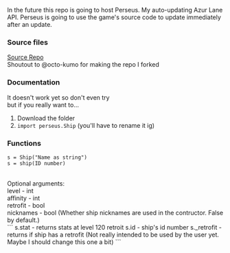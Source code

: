 In the future this repo is going to host Perseus. My auto-updating Azur Lane API. Perseus is going to use the game's source code to update immediately after an update.

### Source files
[Source Repo](https://github.com/Drakomire/perseus-data) <br>
Shoutout to @octo-kumo for making the repo I forked 

### Documentation
It doesn't work yet so don't even try
<br>
but if you really want to...
<br>
1. Download the folder
2. `import perseus.Ship` (you'll have to rename it ig)

### Functions
```
s = Ship("Name as string")
s = ship(ID number)
```
<br>
Optional arguments:
<br>
level - int <br>
affinity - int <br>
retrofit - bool <br>
nicknames - bool (Whether ship nicknames are used in the contructor. False by default.)

<br>
```
s.stat - returns stats at level 120 retroit
s.id - ship's id number
s._retrofit - returns if ship has a retrofit (Not really intended to be used by the user yet. Maybe I should change this one a bit)
```
